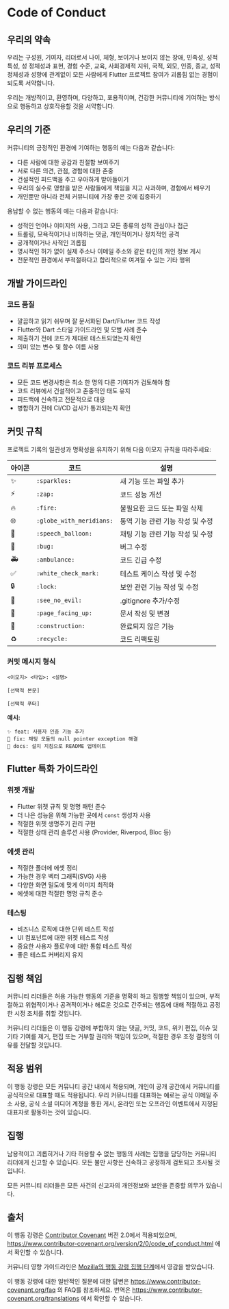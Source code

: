# Code of Conduct

## 우리의 약속

우리는 구성원, 기여자, 리더로서 나이, 체형, 보이거나 보이지 않는 장애, 민족성, 성적 특성, 성 정체성과 표현, 경험 수준, 교육, 사회경제적 지위, 국적, 외모, 인종, 종교, 성적 정체성과 성향에 관계없이 모든 사람에게 Flutter 프로젝트 참여가 괴롭힘 없는 경험이 되도록 서약합니다.

우리는 개방적이고, 환영하며, 다양하고, 포용적이며, 건강한 커뮤니티에 기여하는 방식으로 행동하고 상호작용할 것을 서약합니다.

## 우리의 기준

커뮤니티의 긍정적인 환경에 기여하는 행동의 예는 다음과 같습니다:

- 다른 사람에 대한 공감과 친절함 보여주기
- 서로 다른 의견, 관점, 경험에 대한 존중
- 건설적인 피드백을 주고 우아하게 받아들이기
- 우리의 실수로 영향을 받은 사람들에게 책임을 지고 사과하며, 경험에서 배우기
- 개인뿐만 아니라 전체 커뮤니티에 가장 좋은 것에 집중하기

용납할 수 없는 행동의 예는 다음과 같습니다:

- 성적인 언어나 이미지의 사용, 그리고 모든 종류의 성적 관심이나 접근
- 트롤링, 모욕적이거나 비하하는 댓글, 개인적이거나 정치적인 공격
- 공개적이거나 사적인 괴롭힘
- 명시적인 허가 없이 실제 주소나 이메일 주소와 같은 타인의 개인 정보 게시
- 전문적인 환경에서 부적절하다고 합리적으로 여겨질 수 있는 기타 행위

## 개발 가이드라인

### 코드 품질

- 깔끔하고 읽기 쉬우며 잘 문서화된 Dart/Flutter 코드 작성
- Flutter와 Dart 스타일 가이드라인 및 모범 사례 준수
- 제출하기 전에 코드가 제대로 테스트되었는지 확인
- 의미 있는 변수 및 함수 이름 사용

### 코드 리뷰 프로세스

- 모든 코드 변경사항은 최소 한 명의 다른 기여자가 검토해야 함
- 코드 리뷰에서 건설적이고 존중적인 태도 유지
- 피드백에 신속하고 전문적으로 대응
- 병합하기 전에 CI/CD 검사가 통과되는지 확인

## 커밋 규칙

프로젝트 기록의 일관성과 명확성을 유지하기 위해 다음 이모지 규칙을 따라주세요:

| 아이콘 | 코드                     | 설명                             |
| ------ | ------------------------ | -------------------------------- |
| ✨     | `:sparkles:`             | 새 기능 또는 파일 추가           |
| ⚡️    | `:zap:`                  | 코드 성능 개선                   |
| 🔥     | `:fire:`                 | 불필요한 코드 또는 파일 삭제     |
| 🌐     | `:globe_with_meridians:` | 통역 기능 관련 기능 작성 및 수정 |
| 💬     | `:speech_balloon:`       | 채팅 기능 관련 기능 작성 및 수정 |
| 🐛     | `:bug:`                  | 버그 수정                        |
| 🚑️    | `:ambulance:`            | 코드 긴급 수정                   |
| ✅     | `:white_check_mark:`     | 테스트 케이스 작성 및 수정       |
| 🔒️    | `:lock:`                 | 보안 관련 기능 작성 및 수정      |
| 🙈     | `:see_no_evil:`          | .gitignore 추가/수정             |
| 📄     | `:page_facing_up:`       | 문서 작성 및 변경                |
| 🚧     | `:construction:`         | 완료되지 않은 기능               |
| ♻️     | `:recycle:`              | 코드 리팩토링                    |

### 커밋 메시지 형식

```
<이모지> <타입>: <설명>

[선택적 본문]

[선택적 푸터]
```

**예시:**

```
✨ feat: 사용자 인증 기능 추가
🐛 fix: 채팅 모듈의 null pointer exception 해결
📄 docs: 설치 지침으로 README 업데이트
```

## Flutter 특화 가이드라인

### 위젯 개발

- Flutter 위젯 규칙 및 명명 패턴 준수
- 더 나은 성능을 위해 가능한 곳에서 `const` 생성자 사용
- 적절한 위젯 생명주기 관리 구현
- 적절한 상태 관리 솔루션 사용 (Provider, Riverpod, Bloc 등)

### 에셋 관리

- 적절한 폴더에 에셋 정리
- 가능한 경우 벡터 그래픽(SVG) 사용
- 다양한 화면 밀도에 맞게 이미지 최적화
- 에셋에 대한 적절한 명명 규칙 준수

### 테스팅

- 비즈니스 로직에 대한 단위 테스트 작성
- UI 컴포넌트에 대한 위젯 테스트 작성
- 중요한 사용자 플로우에 대한 통합 테스트 작성
- 좋은 테스트 커버리지 유지

## 집행 책임

커뮤니티 리더들은 허용 가능한 행동의 기준을 명확히 하고 집행할 책임이 있으며, 부적절하고 위협적이거나 공격적이거나 해로운 것으로 간주되는 행동에 대해 적절하고 공정한 시정 조치를 취할 것입니다.

커뮤니티 리더들은 이 행동 강령에 부합하지 않는 댓글, 커밋, 코드, 위키 편집, 이슈 및 기타 기여를 제거, 편집 또는 거부할 권리와 책임이 있으며, 적절한 경우 조정 결정의 이유를 전달할 것입니다.

## 적용 범위

이 행동 강령은 모든 커뮤니티 공간 내에서 적용되며, 개인이 공개 공간에서 커뮤니티를 공식적으로 대표할 때도 적용됩니다. 우리 커뮤니티를 대표하는 예로는 공식 이메일 주소 사용, 공식 소셜 미디어 계정을 통한 게시, 온라인 또는 오프라인 이벤트에서 지정된 대표자로 활동하는 것이 있습니다.

## 집행

남용적이고 괴롭히거나 기타 허용할 수 없는 행동의 사례는 집행을 담당하는 커뮤니티 리더에게 신고할 수 있습니다. 모든 불만 사항은 신속하고 공정하게 검토되고 조사될 것입니다.

모든 커뮤니티 리더들은 모든 사건의 신고자의 개인정보와 보안을 존중할 의무가 있습니다.

## 출처

이 행동 강령은 [Contributor Covenant][homepage] 버전 2.0에서 적용되었으며, https://www.contributor-covenant.org/version/2/0/code_of_conduct.html 에서 확인할 수 있습니다.

커뮤니티 영향 가이드라인은 [Mozilla의 행동 강령 집행 단계](https://github.com/mozilla/diversity)에서 영감을 받았습니다.

[homepage]: https://www.contributor-covenant.org

이 행동 강령에 대한 일반적인 질문에 대한 답변은 https://www.contributor-covenant.org/faq 의 FAQ를 참조하세요. 번역은 https://www.contributor-covenant.org/translations 에서 확인할 수 있습니다.
